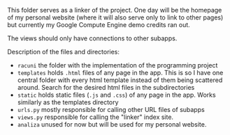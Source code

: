 This folder serves as a linker of the project. One day will be the homepage of my personal website (where it will also serve only to link to other pages) but currently my Google Compute Engine demo credits ran out.

The views should only have connections to other subapps.

Description of the files and directories:
- `racuni` the folder with the implementation of the programming project
- `templates` holds `.html` files of any page in the app. This is so I have one central folder with every html template instead of them being scattered around. Search for the desired html files in the subdirectories
- `static` holds static files (`.js` and `.css`) of any page in the app. Works similarly as the templates directory
- `urls.py` mostly responsible for calling other URL files of subapps
- `views.py` responsible for calling the "linker" index site.
- `analiza` unused for now but will be used for my personal website.
